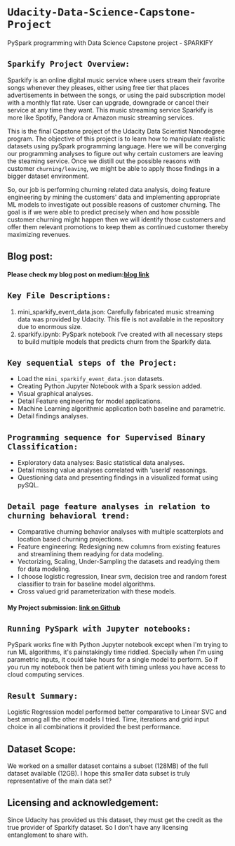 # `Udacity-Data-Science-Capstone-Project`
PySpark programming with Data Science Capstone project - SPARKIFY

## `Sparkify Project Overview:`
Sparkify is an online digital music service where users stream their favorite songs whenever they pleases, either using free tier that places advertisements in between the songs, or using the paid subscription model with a monthly flat rate. User can upgrade, downgrade or cancel their service at any time they want.  This music streaming service Sparkify is more like Spotify, Pandora or Amazon music streaming services.

This is the final Capstone project of the Udacity Data Scientist Nanodegree program. The objective of this project is to learn how to manipulate realistic datasets using  pySpark programming language. Here we will be converging our programming analyses to figure out why certain customers are leaving the steaming service. Once we distill out the possible reasons with customer `churning/leaving`, we might be able to apply those findings in a bigger dataset environment.

So, our job is performing churning related data analysis, doing feature engineering by mining the customers' data and implementing appropriate ML models to investigate out possible reasons of customer churning. The goal is if we were able to predict precisely when and how possible customer churning might happen then we will identify those customers and offer them relevant promotions to keep them as continued customer thereby maximizing revenues.

## Blog post:
#### Please check my blog post on medium:[blog link](https://freda31k.medium.com/customer-attrition-analyses-on-sparkify-music-streaming-service-43441d275bf4)

## `Key File Descriptions:`
1. mini_sparkify_event_data.json: Carefully fabricated music streaming data was provided by Udacity. This file is not available in the repository due to enormous size.
2. sparkify.ipynb:  PySpark  notebook I’ve created with all necessary steps to build multiple models that predicts churn from the Sparkify data.

## `Key sequential steps of the Project:`
- Load the `mini_sparkify_event_data.json` datasets.
- Creating Python Jupyter Notebook with a Spark session added.
- Visual graphical analyses.
- Detail Feature engineering for model applications.
- Machine Learning algorithmic application both baseline and parametric.
- Detail findings analyses.

## `Programming sequence for Supervised Binary Classification:`
- Exploratory data analyses: Basic statistical data analyses.
- Detail missing value analyses correlated with 'userId' reasonings.
- Questioning data and presenting findings in a visualized format using pySQL.

## `Detail page feature analyses in relation to churning behavioral trend:`
- Comparative churning behavior analyses with multiple scatterplots and location based churning projections.
- Feature engineering: Redesigning new columns from existing features and streamlining them readying for data modeling.
- Vectorizing,  Scaling, Under-Sampling the datasets and readying them for data modeling.
- I choose logistic regression, linear svm, decision tree and random forest classifier to train for baseline model algorithms.
- Cross valued grid parameterization with these models.

#### My Project submission: [link on Github](https://github.com/farhadkpx/Udacity-Data-Science-Capstone-Project)

## `Running PySpark with Jupyter notebooks:`
PySpark works fine with Python Jupyter notebook except when I'm trying to run ML algorithms, it's painstakingly time riddled. Specially when I'm using parametric inputs, 
it could take hours for a single model to perform. So if you run my notebook then be patient with timing unless you have access to cloud computing services.

## `Result Summary:`
Logistic Regression model performed better comparative to Linear SVC and best among all the other models I tried. Time, iterations and grid input choice in all combinations it
provided the best performance.

## Dataset Scope:
We worked on a smaller dataset contains a subset (128MB) of the full dataset available (12GB). I hope this smaller data subset is truly representative of the main data set?

## Licensing and acknowledgement:
Since Udacity has provided us this dataset, they must get the credit as the true provider of Sparkify dataset. So I don't have any licensing entanglement to share with.
